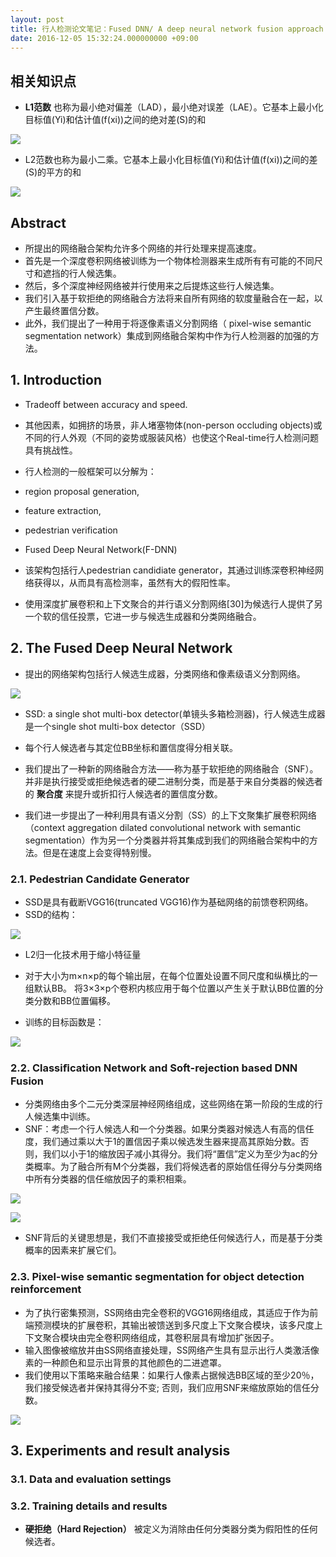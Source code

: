```yaml
---
layout: post
title: 行人检测论文笔记：Fused DNN/ A deep neural network fusion approach to fast and robust pedestrian detection
date: 2016-12-05 15:32:24.000000000 +09:00
---
```


## 相关知识点

* **L1范数** 也称为最小绝对偏差（LAD），最小绝对误差（LAE）。它基本上最小化目标值(Yi)和估计值(f(xi))之间的绝对差(S)的和

![](https://ww2.sinaimg.cn/large/006tKfTcgw1fbfqk8unvtj306d0273ye.jpg)

* L2范数也称为最小二乘。它基本上最小化目标值(Yi)和估计值(f(xi))之间的差(S)的平方的和

![](https://ww4.sinaimg.cn/large/006tKfTcgw1fbfqk9chp0j305w01wjra.jpg)

## Abstract

* 所提出的网络融合架构允许多个网络的并行处理来提高速度。
* 首先是一个深度卷积网络被训练为一个物体检测器来生成所有有可能的不同尺寸和遮挡的行人候选集。
* 然后，多个深度神经网络被并行使用来之后提炼这些行人候选集。
* 我们引入基于软拒绝的网络融合方法将来自所有网络的软度量融合在一起，以产生最终置信分数。
* 此外，我们提出了一种用于将逐像素语义分割网络（ pixel-wise semantic segmentation network）集成到网络融合架构中作为行人检测器的加强的方法。

## 1. Introduction

* Tradeoff between accuracy and speed.
* 其他因素，如拥挤的场景，非人堵塞物体(non-person occluding objects)或不同的行人外观（不同的姿势或服装风格）也使这个Real-time行人检测问题具有挑战性。
* 行人检测的一般框架可以分解为：
* region proposal generation,
* feature extraction,
* pedestrian verification

* Fused Deep Neural Network(F-DNN)
* 该架构包括行人pedestrian candidiate generator，其通过训练深卷积神经网络获得以，从而具有高检测率，虽然有大的假阳性率。
* 使用深度扩展卷积和上下文聚合的并行语义分割网络[30]为候选行人提供了另一个软的信任投票，它进一步与候选生成器和分类网络融合。

## 2. The Fused Deep Neural Network

* 提出的网络架构包括行人候选生成器，分类网络和像素级语义分割网络。

![](https://ww4.sinaimg.cn/large/006tKfTcgw1fbfqk6f5o3j30q00iumyv.jpg)

* SSD: a single shot multi-box detector(单镜头多箱检测器)，行人候选生成器是一个single shot multi-box detector（SSD）

* 每个行人候选者与其定位BB坐标和置信度得分相关联。
* 我们提出了一种新的网络融合方法——称为基于软拒绝的网络融合（SNF）。并非是执行接受或拒绝候选者的硬二进制分类，而是基于来自分类器的候选者的 **聚合度** 来提升或折扣行人候选者的置信度分数。
* 我们进一步提出了一种利用具有语义分割（SS）的上下文聚集扩展卷积网络（context aggregation dilated convolutional network with semantic segmentation）作为另一个分类器并将其集成到我们的网络融合架构中的方法。但是在速度上会变得特别慢。

### 2.1. Pedestrian Candidate Generator

* SSD是具有截断VGG16(truncated VGG16)作为基础网络的前馈卷积网络。
* SSD的结构：

![](https://ww3.sinaimg.cn/large/006tKfTcgw1fbfqk7e7e6j30pe07rgmh.jpg)

* L2归一化技术用于缩小特征量

* 对于大小为m×n×p的每个输出层，在每个位置处设置不同尺度和纵横比的一组默认BB。 将3×3×p个卷积内核应用于每个位置以产生关于默认BB位置的分类分数和BB位置偏移。
* 训练的目标函数是：

![](https://ww2.sinaimg.cn/large/006tKfTcgw1fbfqka1k2nj306u01nq2u.jpg)

### 2.2. Classiﬁcation Network and Soft-rejection based DNN Fusion

* 分类网络由多个二元分类深层神经网络组成，这些网络在第一阶段的生成的行人候选集中训练。
* SNF：考虑一个行人候选人和一个分类器。如果分类器对候选人有高的信任度，我们通过乘以大于1的置信因子乘以候选发生器来提高其原始分数。否则，我们以小于1的缩放因子减小其得分。我们将“置信”定义为至少为ac的分类概率。为了融合所有M个分类器，我们将候选者的原始信任得分与分类网络中所有分类器的信任缩放因子的乘积相乘。

![](https://ww3.sinaimg.cn/large/006tKfTcgw1fbfqkaszbpj30q202qt9i.jpg)

![](https://ww1.sinaimg.cn/large/006tKfTcgw1fbfqkaaiiij3086024t8n.jpg)

* SNF背后的关键思想是，我们不直接接受或拒绝任何候选行人，而是基于分类概率的因素来扩展它们。

### 2.3. Pixel-wise semantic segmentation for object detection reinforcement

* 为了执行密集预测，SS网络由完全卷积的VGG16网络组成，其适应于作为前端预测模块的扩展卷积，其输出被馈送到多尺度上下文聚合模块，该多尺度上下文聚合模块由完全卷积网络组成，其卷积层具有增加扩张因子。
* 输入图像被缩放并由SS网络直接处理，SS网络产生具有显示出行人类激活像素的一种颜色和显示出背景的其他颜色的二进遮罩。
* 我们使用以下策略来融合结果：如果行人像素占据候选BB区域的至少20％，我们接受候选者并保持其得分不变; 否则，我们应用SNF来缩放原始的信任分数。

![](https://ww4.sinaimg.cn/large/006tKfTcgw1fbfqkbeg8wj30g002cwen.jpg)

## 3. Experiments and result analysis

### 3.1. Data and evaluation settings

### 3.2. Training details and results

* **硬拒绝（Hard Rejection）** 被定义为消除由任何分类器分类为假阳性的任何候选者。
